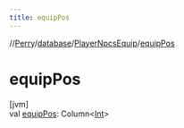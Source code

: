 ```yaml
---
title: equipPos
---
```

//[Perry](../../../index.html)/[database](../index.html)/[PlayerNpcsEquip](index.html)/[equipPos](equip-pos.html)



# equipPos



[jvm]\
val [equipPos](equip-pos.html): Column<[Int](https://kotlinlang.org/api/latest/jvm/stdlib/kotlin/-int/index.html)>




